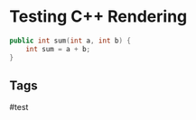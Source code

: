# Testing C++ Rendering

```c++
public int sum(int a, int b) {
    int sum = a + b;
}
```

## Tags
#test
